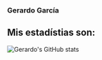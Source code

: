### Gerardo García

## Mis estadístias son:

![Gerardo's GitHub stats](https://github-readme-stats.vercel.app/api?username=ggarcia410&show_icons=true&theme=gruvbox)
